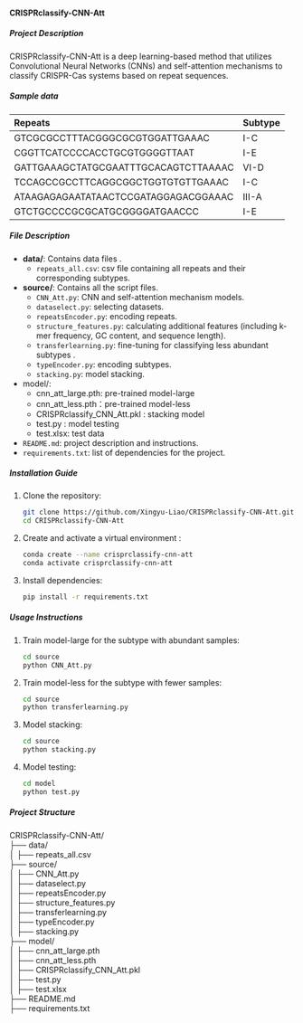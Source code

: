 #### CRISPRclassify-CNN-Att

##### Project Description

CRISPRclassify-CNN-Att is a deep learning-based method that utilizes Convolutional Neural Networks (CNNs) and self-attention mechanisms to classify CRISPR-Cas systems based on repeat sequences.

##### Sample data

| Repeats                              | Subtype |
| :----------------------------------- | :------ |
| GTCGCGCCTTTACGGGCGCGTGGATTGAAAC      | I-C     |
| CGGTTCATCCCCACCTGCGTGGGGTTAAT        | I-E     |
| GATTGAAAGCTATGCGAATTTGCACAGTCTTAAAAC | VI-D    |
| TCCAGCCGCCTTCAGGCGGCTGGTGTGTTGAAAC   | I-C     |
| ATAAGAGAGAATATAACTCCGATAGGAGACGGAAAC | III-A   |
| GTCTGCCCCGCGCATGCGGGGATGAACCC        | I-E     |

##### File Description

- **data/**: Contains data files .
  - `repeats_all.csv`: csv file containing all repeats and their corresponding subtypes.
- **source/**: Contains all the script files.
  - `CNN_Att.py`: CNN and self-attention mechanism models.
  - `dataselect.py`: selecting datasets.
  - `repeatsEncoder.py`: encoding repeats.
  - `structure_features.py`: calculating additional features (including k-mer frequency, GC content, and sequence length).
  - `transferlearning.py`: fine-tuning for classifying less abundant subtypes .
  - `typeEncoder.py`: encoding subtypes.
  - `stacking.py`: model stacking.
- model/:
  - cnn_att_large.pth: pre-trained model-large
  - cnn_att_less.pth：pre-trained model-less
  - CRISPRclassify_CNN_Att.pkl  : stacking model
  - test.py : model testing
  - test.xlsx: test data
- `README.md`: project description and instructions.
- `requirements.txt`: list of dependencies for the project.

##### Installation Guide

1. Clone the repository:
    ```bash
    git clone https://github.com/Xingyu-Liao/CRISPRclassify-CNN-Att.git
    cd CRISPRclassify-CNN-Att
    ```

2. Create and activate a virtual environment :
    ```bash
    conda create --name crisprclassify-cnn-att
    conda activate crisprclassify-cnn-att
    ```

3. Install dependencies:
    ```bash
    pip install -r requirements.txt
    ```

##### Usage Instructions

1. Train model-large for the subtype with abundant samples:

   ```bash
   cd source
   python CNN_Att.py
   ```

2. Train model-less for the subtype with fewer samples:

   ```bash
   cd source
   python transferlearning.py
   ```

3. Model stacking:

   ```bash
   cd source
   python stacking.py
   ```

4. Model testing:

   ```bash
   cd model
   python test.py
   ```

##### Project Structure  

CRISPRclassify-CNN-Att/  
├── data/  
│   ├── repeats_all.csv  
├── source/  
│   ├── CNN_Att.py  
│   ├── dataselect.py  
│   ├── repeatsEncoder.py  
│   ├── structure_features.py  
│   ├── transferlearning.py  
│   ├── typeEncoder.py  
│   ├── stacking.py  
├── model/  
│   ├── cnn_att_large.pth  
│   ├── cnn_att_less.pth  
│   ├── CRISPRclassify_CNN_Att.pkl  
│   ├── test.py  
│   ├── test.xlsx  
├── README.md  
├── requirements.txt  